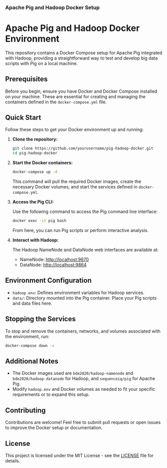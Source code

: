 
### Apache Pig and Hadoop Docker Setup

# Apache Pig and Hadoop Docker Environment

This repository contains a Docker Compose setup for Apache Pig integrated with Hadoop, providing a straightforward way to test and develop big data scripts with Pig on a local machine.

## Prerequisites

Before you begin, ensure you have Docker and Docker Compose installed on your machine. These are essential for creating and managing the containers defined in the `docker-compose.yml` file.

## Quick Start

Follow these steps to get your Docker environment up and running:

1. **Clone the repository:**

   ```bash
   git clone https://github.com/yourusername/pig-hadoop-docker.git
   cd pig-hadoop-docker
   ```

2. **Start the Docker containers:**

   ```bash
   docker-compose up -d
   ```

   This command will pull the required Docker images, create the necessary Docker volumes, and start the services defined in `docker-compose.yml`.

3. **Access the Pig CLI:**

   Use the following command to access the Pig command line interface:

   ```bash
   docker exec -it pig bash
   ```

   From here, you can run Pig scripts or perform interactive analysis.

4. **Interact with Hadoop:**

   The Hadoop NameNode and DataNode web interfaces are available at:

   - NameNode: [http://localhost:9870](http://localhost:9870)
   - DataNode: [http://localhost:9864](http://localhost:9864)

## Environment Configuration

- `hadoop.env`: Defines environment variables for Hadoop services.
- `data/`: Directory mounted into the Pig container. Place your Pig scripts and data files here.

## Stopping the Services

To stop and remove the containers, networks, and volumes associated with the environment, run:

```bash
docker-compose down -v
```

## Additional Notes

- The Docker images used are `bde2020/hadoop-namenode` and `bde2020/hadoop-datanode` for Hadoop, and `sequenceiq/pig` for Apache Pig.
- Modify `hadoop.env` and Docker volumes as needed to fit your specific requirements or to expand this setup.

## Contributing

Contributions are welcome! Feel free to submit pull requests or open issues to improve the Docker setup or documentation.

## License

This project is licensed under the MIT License - see the [LICENSE](LICENSE) file for details.
